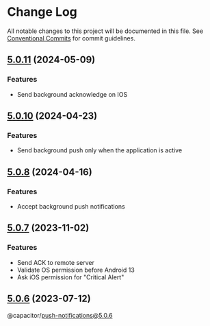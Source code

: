 # Change Log

All notable changes to this project will be documented in this file.
See [Conventional Commits](https://conventionalcommits.org) for commit guidelines.

## [5.0.11](https://github.com/CAUCA-9-1-1/capacitor-push-notification/compare/v5.0.10...v5.0.11) (2024-05-09)


### Features

* Send background acknowledge on IOS






## [5.0.10](https://github.com/CAUCA-9-1-1/capacitor-push-notification/compare/v5.0.8...v5.0.10) (2024-04-23)


### Features

* Send background push only when the application is active





## [5.0.8](https://github.com/CAUCA-9-1-1/capacitor-push-notification/compare/v5.0.7...v5.0.8) (2024-04-16)


### Features

* Accept background push notifications





## [5.0.7](https://github.com/CAUCA-9-1-1/capacitor-push-notification/compare/v5.0.7) (2023-11-02)


### Features

* Send ACK to remote server
* Validate OS permission before Android 13
* Ask iOS permission for "Critical Alert"





## [5.0.6](https://github.com/ionic-team/capacitor-plugins/compare/@capacitor/push-notifications@5.0.6) (2023-07-12)


@capacitor/push-notifications@5.0.6